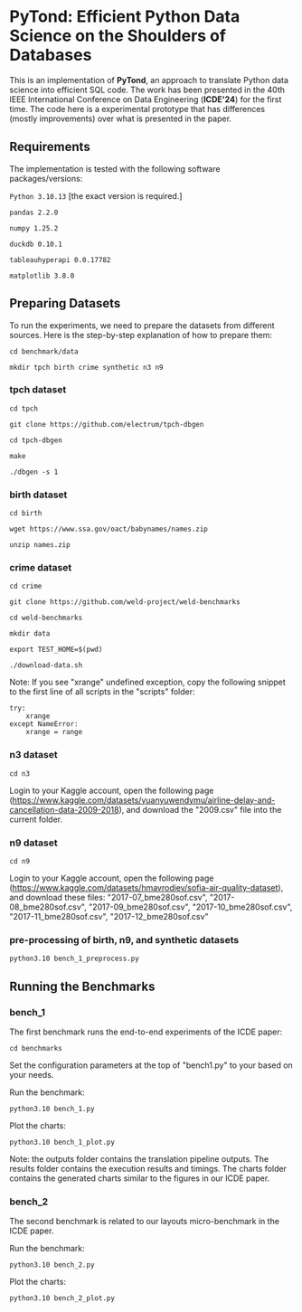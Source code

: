 # PyTond: Efficient Python Data Science on the Shoulders of Databases

This is an implementation of **PyTond**, an approach to translate Python data science into efficient SQL code. The work has been presented in the 40th IEEE International Conference on Data Engineering (**ICDE'24**) for the first time. The code here is a experimental prototype that has differences (mostly improvements) over what is presented in the paper.

## Requirements
The implementation is tested with the following software packages/versions:

```Python 3.10.13``` [the exact version is required.]

```pandas 2.2.0```

```numpy 1.25.2```

```duckdb 0.10.1```

```tableauhyperapi 0.0.17782```

```matplotlib 3.8.0```



## Preparing Datasets
To run the experiments, we need to prepare the datasets from different sources. Here is the step-by-step explanation of how to prepare them:

```cd benchmark/data```

```mkdir tpch birth crime synthetic n3 n9```

### tpch dataset
```cd tpch```

```git clone https://github.com/electrum/tpch-dbgen```

```cd tpch-dbgen```

```make```

```./dbgen -s 1```

### birth dataset
```cd birth```

```wget https://www.ssa.gov/oact/babynames/names.zip```

```unzip names.zip```

### crime dataset
```cd crime```

```git clone https://github.com/weld-project/weld-benchmarks```

```cd weld-benchmarks```

```mkdir data```

```export TEST_HOME=$(pwd)```

```./download-data.sh```

Note: If you see "xrange" undefined exception, copy the following snippet to the first line of all scripts in the "scripts" folder:

```
try:
    xrange
except NameError:
    xrange = range
```

### n3 dataset
```cd n3```

Login to your Kaggle account, open the following page (https://www.kaggle.com/datasets/yuanyuwendymu/airline-delay-and-cancellation-data-2009-2018), and download the "2009.csv" file into the current folder.

### n9 dataset
```cd n9```

Login to your Kaggle account, open the following page (https://www.kaggle.com/datasets/hmavrodiev/sofia-air-quality-dataset), and download these files: "2017-07_bme280sof.csv", "2017-08_bme280sof.csv", "2017-09_bme280sof.csv", "2017-10_bme280sof.csv", "2017-11_bme280sof.csv", "2017-12_bme280sof.csv"

### pre-processing of birth, n9, and synthetic datasets

```python3.10 bench_1_preprocess.py```

## Running the Benchmarks

### bench_1

The first benchmark runs the end-to-end experiments of the ICDE paper:

```cd benchmarks```

Set the configuration parameters at the top of "bench1.py" to your based on your needs.

Run the benchmark:

```python3.10 bench_1.py```

Plot the charts:

```python3.10 bench_1_plot.py```

Note: the outputs folder contains the translation pipeline outputs. The results folder contains the execution results and timings. The charts folder contains the generated charts similar to the figures in our ICDE paper.

### bench_2
The second benchmark is related to our layouts micro-benchmark in the ICDE paper.

Run the benchmark:

```python3.10 bench_2.py```

Plot the charts:

```python3.10 bench_2_plot.py```
